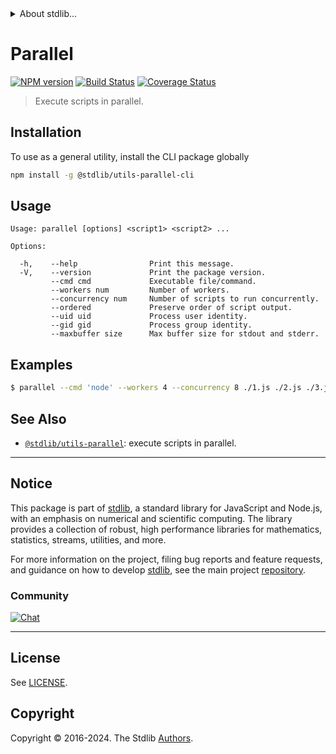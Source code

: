 <!--

@license Apache-2.0

Copyright (c) 2018 The Stdlib Authors.

Licensed under the Apache License, Version 2.0 (the "License");
you may not use this file except in compliance with the License.
You may obtain a copy of the License at

   http://www.apache.org/licenses/LICENSE-2.0

Unless required by applicable law or agreed to in writing, software
distributed under the License is distributed on an "AS IS" BASIS,
WITHOUT WARRANTIES OR CONDITIONS OF ANY KIND, either express or implied.
See the License for the specific language governing permissions and
limitations under the License.

-->


<details>
  <summary>
    About stdlib...
  </summary>
  <p>We believe in a future in which the web is a preferred environment for numerical computation. To help realize this future, we've built stdlib. stdlib is a standard library, with an emphasis on numerical and scientific computation, written in JavaScript (and C) for execution in browsers and in Node.js.</p>
  <p>The library is fully decomposable, being architected in such a way that you can swap out and mix and match APIs and functionality to cater to your exact preferences and use cases.</p>
  <p>When you use stdlib, you can be absolutely certain that you are using the most thorough, rigorous, well-written, studied, documented, tested, measured, and high-quality code out there.</p>
  <p>To join us in bringing numerical computing to the web, get started by checking us out on <a href="https://github.com/stdlib-js/stdlib">GitHub</a>, and please consider <a href="https://opencollective.com/stdlib">financially supporting stdlib</a>. We greatly appreciate your continued support!</p>
</details>

# Parallel

[![NPM version][npm-image]][npm-url] [![Build Status][test-image]][test-url] [![Coverage Status][coverage-image]][coverage-url] <!-- [![dependencies][dependencies-image]][dependencies-url] -->

> Execute scripts in parallel.











<section class="cli">



<section class="installation">

## Installation

To use as a general utility, install the CLI package globally

```bash
npm install -g @stdlib/utils-parallel-cli
```

</section>

<!-- CLI usage documentation. -->

<section class="usage">

## Usage

```text
Usage: parallel [options] <script1> <script2> ...

Options:

  -h,    --help                Print this message.
  -V,    --version             Print the package version.
         --cmd cmd             Executable file/command.
         --workers num         Number of workers.
         --concurrency num     Number of scripts to run concurrently.
         --ordered             Preserve order of script output.
         --uid uid             Process user identity.
         --gid gid             Process group identity.
         --maxbuffer size      Max buffer size for stdout and stderr.
```

</section>

<!-- /.usage -->

<section class="examples">

## Examples

```bash
$ parallel --cmd 'node' --workers 4 --concurrency 8 ./1.js ./2.js ./3.js ./4.js ./5.js ./6.js ./7.js ./8.js ./9.js ./10.js
```

</section>

<!-- /.examples -->

</section>

<!-- /.cli -->

<!-- Section for related `stdlib` packages. Do not manually edit this section, as it is automatically populated. -->

<section class="related">

## See Also

-   <span class="package-name">[`@stdlib/utils-parallel`][@stdlib/utils-parallel]</span><span class="delimiter">: </span><span class="description">execute scripts in parallel.</span>


</section>

<!-- /.related -->

<!-- Section for all links. Make sure to keep an empty line after the `section` element and another before the `/section` close. -->


<section class="main-repo" >

* * *

## Notice

This package is part of [stdlib][stdlib], a standard library for JavaScript and Node.js, with an emphasis on numerical and scientific computing. The library provides a collection of robust, high performance libraries for mathematics, statistics, streams, utilities, and more.

For more information on the project, filing bug reports and feature requests, and guidance on how to develop [stdlib][stdlib], see the main project [repository][stdlib].

### Community

[![Chat][chat-image]][chat-url]

---

## License

See [LICENSE][stdlib-license].


## Copyright

Copyright &copy; 2016-2024. The Stdlib [Authors][stdlib-authors].

</section>

<!-- /.stdlib -->

<!-- Section for all links. Make sure to keep an empty line after the `section` element and another before the `/section` close. -->

<section class="links">

[npm-image]: http://img.shields.io/npm/v/@stdlib/utils-parallel-cli.svg
[npm-url]: https://npmjs.org/package/@stdlib/utils-parallel-cli

[test-image]: https://github.com/stdlib-js/utils-parallel@v0.3.1/actions/workflows/test.yml/badge.svg?branch=v0.3.1
[test-url]: https://github.com/stdlib-js/utils-parallel@v0.3.1/actions/workflows/test.yml?query=branch:v0.3.1

[coverage-image]: https://img.shields.io/codecov/c/github/stdlib-js/utils-parallel@v0.3.1/main.svg
[coverage-url]: https://codecov.io/github/stdlib-js/utils-parallel@v0.3.1?branch=main

<!--

[dependencies-image]: https://img.shields.io/david/stdlib-js/utils-parallel@v0.3.1.svg
[dependencies-url]: https://david-dm.org/stdlib-js/utils-parallel@v0.3.1/main

-->

[chat-image]: https://img.shields.io/gitter/room/stdlib-js/stdlib.svg
[chat-url]: https://app.gitter.im/#/room/#stdlib-js_stdlib:gitter.im

[stdlib]: https://github.com/stdlib-js/stdlib

[stdlib-authors]: https://github.com/stdlib-js/stdlib/graphs/contributors

[cli-section]: https://github.com/stdlib-js/utils-parallel@v0.3.1#cli
[cli-url]: https://github.com/stdlib-js/utils-parallel@v0.3.1/tree/cli
[@stdlib/utils-parallel]: https://github.com/stdlib-js/utils-parallel@v0.3.1/tree/main

[umd]: https://github.com/umdjs/umd
[es-module]: https://developer.mozilla.org/en-US/docs/Web/JavaScript/Guide/Modules

[deno-url]: https://github.com/stdlib-js/utils-parallel@v0.3.1/tree/deno
[deno-readme]: https://github.com/stdlib-js/utils-parallel@v0.3.1/blob/deno/README.md
[umd-url]: https://github.com/stdlib-js/utils-parallel@v0.3.1/tree/umd
[umd-readme]: https://github.com/stdlib-js/utils-parallel@v0.3.1/blob/umd/README.md
[esm-url]: https://github.com/stdlib-js/utils-parallel@v0.3.1/tree/esm
[esm-readme]: https://github.com/stdlib-js/utils-parallel@v0.3.1/blob/esm/README.md
[branches-url]: https://github.com/stdlib-js/utils-parallel@v0.3.1/blob/main/branches.md

[stdlib-license]: https://raw.githubusercontent.com/stdlib-js/utils-parallel@v0.3.1/main/LICENSE

[node-js]: http://nodejs.org/

</section>

<!-- /.links -->
